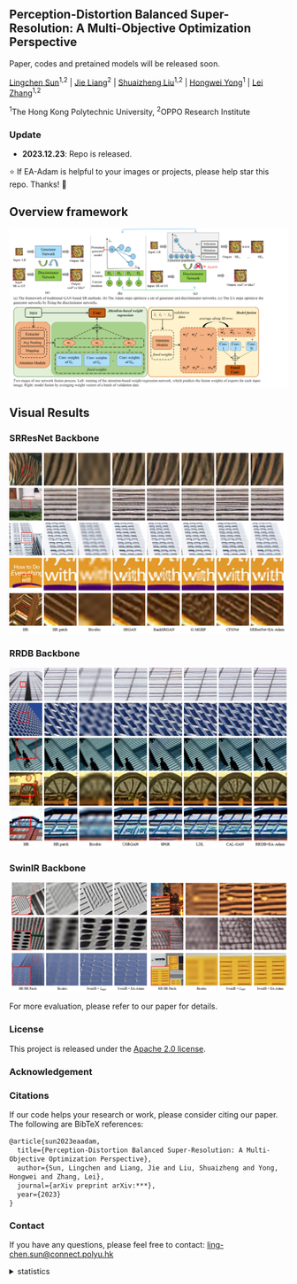       
## Perception-Distortion Balanced Super-Resolution: A Multi-Objective Optimization Perspective


Paper, codes and pretained models will be released soon. 


[Lingchen Sun](https://scholar.google.com/citations?hl=zh-CN&tzom=-480&user=ZCDjTn8AAAAJ)<sup>1,2</sup>
| [Jie Liang](https://scholar.google.com/citations?hl=zh-CN&user=REWxLZsAAAAJ)<sup>2</sup> | 
[Shuaizheng Liu](https://scholar.google.com/citations?hl=zh-CN&user=wzdCc-QAAAAJ)<sup>1,2</sup> | 
[Hongwei Yong](https://scholar.google.com.hk/citations?user=Xii74qQAAAAJ&hl=zh-CN)<sup>1</sup> | 
[Lei Zhang](https://www4.comp.polyu.edu.hk/~cslzhang)<sup>1,2</sup>

<sup>1</sup>The Hong Kong Polytechnic University, <sup>2</sup>OPPO Research Institute



### Update
- **2023.12.23**: Repo is released.

:star: If EA-Adam is helpful to your images or projects, please help star this repo. Thanks! :hugs:

## Overview framework
![ea-adam](figs/framework.png)

## Visual Results
### SRResNet Backbone
![ea-adam](figs/compare_srresnet.png)

### RRDB Backbone
![ea-adam](figs/compare_rrdb.png)

### SwinIR Backbone  
![ea-adam](figs/compare_swinir.png)

For more evaluation, please refer to our paper for details.


### License
This project is released under the [Apache 2.0 license](LICENSE).

### Acknowledgement

### Citations
If our code helps your research or work, please consider citing our paper.
The following are BibTeX references:

```
@article{sun2023eaadam,
  title={Perception-Distortion Balanced Super-Resolution: A Multi-Objective Optimization Perspective},
  author={Sun, Lingchen and Liang, Jie and Liu, Shuaizheng and Yong, Hongwei and Zhang, Lei},
  journal={arXiv preprint arXiv:***},
  year={2023}
}
```

### Contact
If you have any questions, please feel free to contact: ling-chen.sun@connect.polyu.hk


<details>
<summary>statistics</summary>

![visitors](https://visitor-badge.laobi.icu/badge?page_id=csslc/EA-Adam)

</details>


